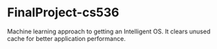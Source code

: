 # FinalProject-cs536
Machine learning approach to getting an Intelligent OS. It clears unused cache for better application performance.
